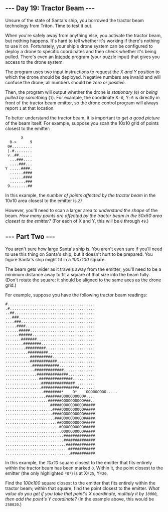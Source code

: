 ## --- Day 19: Tractor Beam --- ##

Unsure of the state of Santa's ship, you borrowed the tractor beam
technology from Triton. Time to test it out.

When you're safely away from anything else, you activate the tractor
beam, but nothing happens. It's hard to tell whether it's working if
there's nothing to use it on. Fortunately, your ship's drone system can
be configured to deploy a drone to specific coordinates and then check
whether it's being pulled. There's even an [Intcode](9) program (your
puzzle input) that gives you access to the drone system.

The program uses two input instructions to request the *X and Y
position* to which the drone should be deployed. Negative numbers are
invalid and will confuse the drone; all numbers should be *zero or
positive*.

Then, the program will output whether the drone is *stationary* (`0`)
or *being pulled by something* (`1`). For example, the coordinate X=`0`,
Y=`0` is directly in front of the tractor beam emitter, so the drone
control program will always report `1` at that location.

To better understand the tractor beam, it is important to *get a good
picture* of the beam itself. For example, suppose you scan the 10x10
grid of points closest to the emitter:

           X
      0->      9
     0#.........
     |.#........
     v..##......
      ...###....
      ....###...
    Y .....####.
      ......####
      ......####
      .......###
     9........##

In this example, the *number of points affected by the tractor beam* in
the 10x10 area closest to the emitter is *`27`*.

However, you'll need to scan a larger area to *understand the shape* of
the beam. *How many points are affected by the tractor beam in the
50x50 area closest to the emitter?* (For each of X and Y, this will be
`0` through `49`.)

## --- Part Two --- ##

You aren't sure how large Santa's ship is. You aren't even sure if
you'll need to use this thing on Santa's ship, but it doesn't hurt to
be prepared. You figure Santa's ship might fit in a *100x100* square.

The beam gets wider as it travels away from the emitter; you'll need to
be a minimum distance away to fit a square of that size into the beam
fully. (Don't rotate the square; it should be aligned to the same axes
as the drone grid.)

For example, suppose you have the following tractor beam readings:

    #.......................................
    .#......................................
    ..##....................................
    ...###..................................
    ....###.................................
    .....####...............................
    ......#####.............................
    ......######............................
    .......#######..........................
    ........########........................
    .........#########......................
    ..........#########.....................
    ...........##########...................
    ...........############.................
    ............############................
    .............#############..............
    ..............##############............
    ...............###############..........
    ................###############.........
    ................#################.......
    .................########*    O*    OOOOOOOOO.....
    ..................#######OOOOOOOOOO#....
    ...................######OOOOOOOOOO###..
    ....................#####OOOOOOOOOO#####
    .....................####OOOOOOOOOO#####
    .....................####OOOOOOOOOO#####
    ......................###OOOOOOOOOO#####
    .......................##OOOOOOOOOO#####
    ........................#OOOOOOOOOO#####
    .........................OOOOOOOOOO#####
    ..........................##############
    ..........................##############
    ...........................#############
    ............................############
    .............................###########

In this example, the *10x10* square closest to the emitter that fits
entirely within the tractor beam has been marked `O`. Within it, the
point closest to the emitter (the only highlighted `*O*`) is at X=`25`,
Y=`20`.

Find the *100x100* square closest to the emitter that fits entirely
within the tractor beam; within that square, find the point closest to
the emitter. *What value do you get if you take that point's X
coordinate, multiply it by `10000`, then add the point's Y coordinate?*
(In the example above, this would be `250020`.)
